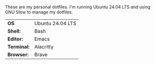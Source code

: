 These are my personal dotfiles. I'm running Ubuntu 24.04 LTS and using GNU Stow to manage my dotfiles.

|               |                  |
|---------------|------------------|
| **OS**        | Ubuntu 24.04 LTS |
| **Shell:**    | Bash             |
| **Editor:**   | Emacs            |
| **Terminal:** | Alacritty        |
| **Browser:**  | Brave            |
